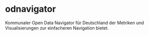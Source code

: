 # odnavigator
Kommunaler Open Data Navigator für Deutschland der Metriken und Visualisierungen zur einfacheren Navigation bietet.
